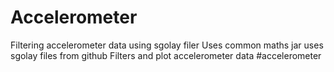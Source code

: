 # Accelerometer
Filtering accelerometer data using sgolay filer
Uses common maths jar
uses sgolay files from github
Filters and plot accelerometer data
#accelerometer
